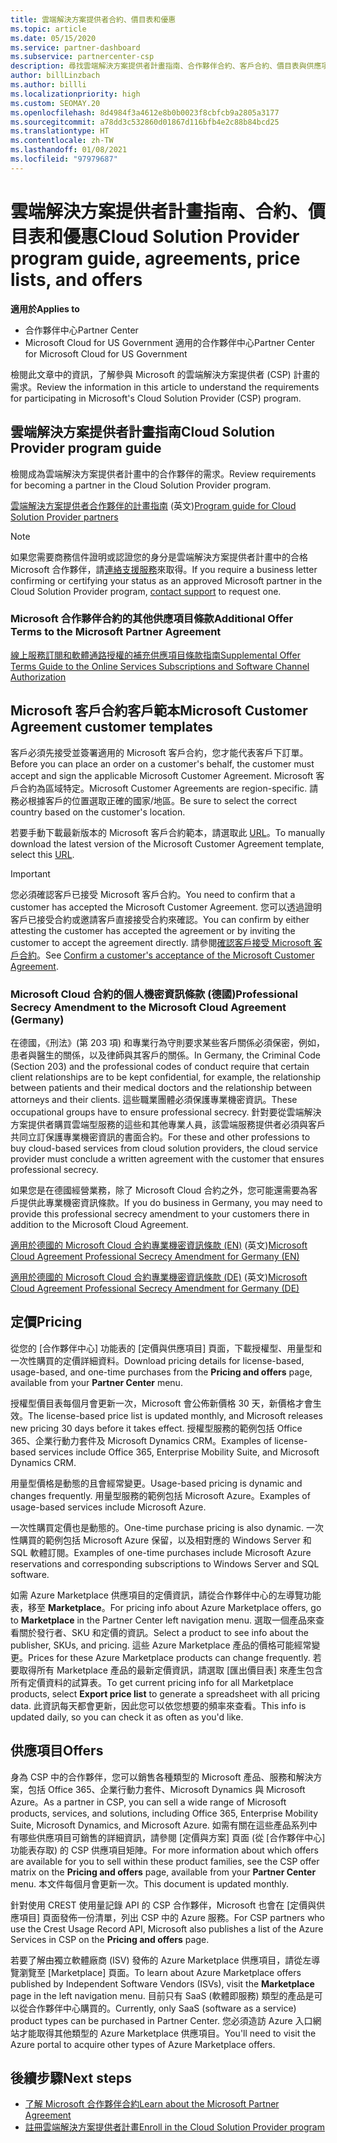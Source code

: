 ```yaml
---
title: 雲端解決方案提供者合約、價目表和優惠
ms.topic: article
ms.date: 05/15/2020
ms.service: partner-dashboard
ms.subservice: partnercenter-csp
description: 尋找雲端解決方案提供者計畫指南、合作夥伴合約、客戶合約、價目表與供應項目的連結。
author: billLinzbach
ms.author: billli
ms.localizationpriority: high
ms.custom: SEOMAY.20
ms.openlocfilehash: 8d4984f3a4612e8b0b0023f8cbfcb9a2805a3177
ms.sourcegitcommit: a78dd3c532860d01867d116bfb4e2c88b84bcd25
ms.translationtype: HT
ms.contentlocale: zh-TW
ms.lasthandoff: 01/08/2021
ms.locfileid: "97979687"
---
```

# <a name="cloud-solution-provider-program-guide-agreements-price-lists-and-offers"></a><span data-ttu-id="be7ed-103">雲端解決方案提供者計畫指南、合約、價目表和優惠</span><span class="sxs-lookup"><span data-stu-id="be7ed-103">Cloud Solution Provider program guide, agreements, price lists, and offers</span></span>

<span data-ttu-id="be7ed-104">**適用於**</span><span class="sxs-lookup"><span data-stu-id="be7ed-104">**Applies to**</span></span>

- <span data-ttu-id="be7ed-105">合作夥伴中心</span><span class="sxs-lookup"><span data-stu-id="be7ed-105">Partner Center</span></span>
- <span data-ttu-id="be7ed-106">Microsoft Cloud for US Government 適用的合作夥伴中心</span><span class="sxs-lookup"><span data-stu-id="be7ed-106">Partner Center for Microsoft Cloud for US Government</span></span>


<span data-ttu-id="be7ed-107">檢閱此文章中的資訊，了解參與 Microsoft 的雲端解決方案提供者 (CSP) 計畫的需求。</span><span class="sxs-lookup"><span data-stu-id="be7ed-107">Review the information in this article to understand the requirements for participating in Microsoft's Cloud Solution Provider (CSP) program.</span></span>

## <a name="cloud-solution-provider-program-guide"></a><span data-ttu-id="be7ed-108">雲端解決方案提供者計畫指南</span><span class="sxs-lookup"><span data-stu-id="be7ed-108">Cloud Solution Provider program guide</span></span>

<span data-ttu-id="be7ed-109">檢閱成為雲端解決方案提供者計畫中的合作夥伴的需求。</span><span class="sxs-lookup"><span data-stu-id="be7ed-109">Review requirements for becoming a partner in the Cloud Solution Provider program.</span></span>

<span data-ttu-id="be7ed-110">[雲端解決方案提供者合作夥伴的計畫指南](https://go.microsoft.com/fwlink/p/?LinkId=617100) \(英文\)</span><span class="sxs-lookup"><span data-stu-id="be7ed-110">[Program guide for Cloud Solution Provider partners](https://go.microsoft.com/fwlink/p/?LinkId=617100)</span></span>

>[!Note]
><span data-ttu-id="be7ed-111">如果您需要商務信件證明或認證您的身分是雲端解決方案提供者計畫中的合格 Microsoft 合作夥伴，請[連絡支援服務](https://partner.microsoft.com/pcv/servicerequests/create)來取得。</span><span class="sxs-lookup"><span data-stu-id="be7ed-111">If you require a business letter confirming or certifying your status as an approved Microsoft partner in the Cloud Solution Provider program, [contact support](https://partner.microsoft.com/pcv/servicerequests/create) to request one.</span></span>

### <a name="additional-offer-terms-to-the-microsoft-partner-agreement"></a><span data-ttu-id="be7ed-112">Microsoft 合作夥伴合約的其他供應項目條款</span><span class="sxs-lookup"><span data-stu-id="be7ed-112">Additional Offer Terms to the Microsoft Partner Agreement</span></span>

[<span data-ttu-id="be7ed-113">線上服務訂閱和軟體通路授權的補充供應項目條款指南</span><span class="sxs-lookup"><span data-stu-id="be7ed-113">Supplemental Offer Terms Guide to the Online Services Subscriptions and Software Channel Authorization</span></span>](https://query.prod.cms.rt.microsoft.com/cms/api/am/binary/RE3NOo7)

## <a name="microsoft-customer-agreement-customer-templates"></a><span data-ttu-id="be7ed-114">Microsoft 客戶合約客戶範本</span><span class="sxs-lookup"><span data-stu-id="be7ed-114">Microsoft Customer Agreement customer templates</span></span>

<span data-ttu-id="be7ed-115">客戶必須先接受並簽署適用的 Microsoft 客戶合約，您才能代表客戶下訂單。</span><span class="sxs-lookup"><span data-stu-id="be7ed-115">Before you can place an order on a customer's behalf, the customer must accept and sign the applicable Microsoft Customer Agreement.</span></span> <span data-ttu-id="be7ed-116">Microsoft 客戶合約為區域特定。</span><span class="sxs-lookup"><span data-stu-id="be7ed-116">Microsoft Customer Agreements are region-specific.</span></span> <span data-ttu-id="be7ed-117">請務必根據客戶的位置選取正確的國家/地區。</span><span class="sxs-lookup"><span data-stu-id="be7ed-117">Be sure to select the correct country based on the customer's location.</span></span>

<span data-ttu-id="be7ed-118">若要手動下載最新版本的 Microsoft 客戶合約範本，請選取此 [URL](https://aka.ms/customeragreement)。</span><span class="sxs-lookup"><span data-stu-id="be7ed-118">To manually download the latest version of the Microsoft Customer Agreement template, select this [URL](https://aka.ms/customeragreement).</span></span>

>[!IMPORTANT]
><span data-ttu-id="be7ed-119">您必須確認客戶已接受 Microsoft 客戶合約。</span><span class="sxs-lookup"><span data-stu-id="be7ed-119">You need to confirm that a customer has accepted the Microsoft Customer Agreement.</span></span> <span data-ttu-id="be7ed-120">您可以透過證明客戶已接受合約或邀請客戶直接接受合約來確認。</span><span class="sxs-lookup"><span data-stu-id="be7ed-120">You can confirm by either attesting the customer has accepted the agreement or by inviting the customer to accept the agreement directly.</span></span> <span data-ttu-id="be7ed-121">請參閱[確認客戶接受 Microsoft 客戶合約](confirm-customer-agreement.md)。</span><span class="sxs-lookup"><span data-stu-id="be7ed-121">See [Confirm a customer's acceptance of the Microsoft Customer Agreement](confirm-customer-agreement.md).</span></span>

### <a name="professional-secrecy-amendment-to-the-microsoft-cloud-agreement-germany"></a><span data-ttu-id="be7ed-122">Microsoft Cloud 合約的個人機密資訊條款 (德國)</span><span class="sxs-lookup"><span data-stu-id="be7ed-122">Professional Secrecy Amendment to the Microsoft Cloud Agreement (Germany)</span></span>

<span data-ttu-id="be7ed-123">在德國，《刑法》(第 203 項) 和專業行為守則要求某些客戶關係必須保密，例如，患者與醫生的關係，以及律師與其客戶的關係。</span><span class="sxs-lookup"><span data-stu-id="be7ed-123">In Germany, the Criminal Code (Section 203) and the professional codes of conduct require that certain client relationships are to be kept confidential, for example, the relationship between patients and their medical doctors and the relationship between attorneys and their clients.</span></span> <span data-ttu-id="be7ed-124">這些職業團體必須保護專業機密資訊。</span><span class="sxs-lookup"><span data-stu-id="be7ed-124">These occupational groups have to ensure professional secrecy.</span></span> <span data-ttu-id="be7ed-125">針對要從雲端解決方案提供者購買雲端型服務的這些和其他專業人員，該雲端服務提供者必須與客戶共同立訂保護專業機密資訊的書面合約。</span><span class="sxs-lookup"><span data-stu-id="be7ed-125">For these and other professions to buy cloud-based services from cloud solution providers, the cloud service provider must conclude a written agreement with the customer that ensures professional secrecy.</span></span>

<span data-ttu-id="be7ed-126">如果您是在德國經營業務，除了 Microsoft Cloud 合約之外，您可能還需要為客戶提供此專業機密資訊條款。</span><span class="sxs-lookup"><span data-stu-id="be7ed-126">If you do business in Germany, you may need to provide this professional secrecy amendment to your customers there in addition to the Microsoft Cloud Agreement.</span></span>

<span data-ttu-id="be7ed-127">[適用於德國的 Microsoft Cloud 合約專業機密資訊條款 (EN)](https://go.microsoft.com/fwlink/?linkid=2030827&clcid=0x409) \(英文\)</span><span class="sxs-lookup"><span data-stu-id="be7ed-127">[Microsoft Cloud Agreement Professional Secrecy Amendment for Germany (EN)](https://go.microsoft.com/fwlink/?linkid=2030827&clcid=0x409)</span></span>

<span data-ttu-id="be7ed-128">[適用於德國的 Microsoft Cloud 合約專業機密資訊條款 (DE)](https://go.microsoft.com/fwlink/?linkid=2030827&clcid=0x407) \(英文\)</span><span class="sxs-lookup"><span data-stu-id="be7ed-128">[Microsoft Cloud Agreement Professional Secrecy Amendment for Germany (DE)](https://go.microsoft.com/fwlink/?linkid=2030827&clcid=0x407)</span></span>

## <a name="pricing"></a><span data-ttu-id="be7ed-129">定價</span><span class="sxs-lookup"><span data-stu-id="be7ed-129">Pricing</span></span>

<span data-ttu-id="be7ed-130">從您的 [合作夥伴中心] 功能表的 [定價與供應項目] 頁面，下載授權型、用量型和一次性購買的定價詳細資料。</span><span class="sxs-lookup"><span data-stu-id="be7ed-130">Download pricing details for license-based, usage-based, and one-time purchases from the **Pricing and offers** page, available from your **Partner Center** menu.</span></span>

<span data-ttu-id="be7ed-131">授權型價目表每個月會更新一次，Microsoft 會公佈新價格 30 天，新價格才會生效。</span><span class="sxs-lookup"><span data-stu-id="be7ed-131">The license-based price list is updated monthly, and Microsoft releases new pricing 30 days before it takes effect.</span></span> <span data-ttu-id="be7ed-132">授權型服務的範例包括 Office 365、企業行動力套件及 Microsoft Dynamics CRM。</span><span class="sxs-lookup"><span data-stu-id="be7ed-132">Examples of license-based services include Office 365, Enterprise Mobility Suite, and Microsoft Dynamics CRM.</span></span> 

<span data-ttu-id="be7ed-133">用量型價格是動態的且會經常變更。</span><span class="sxs-lookup"><span data-stu-id="be7ed-133">Usage-based pricing is dynamic and changes frequently.</span></span> <span data-ttu-id="be7ed-134">用量型服務的範例包括 Microsoft Azure。</span><span class="sxs-lookup"><span data-stu-id="be7ed-134">Examples of usage-based services include Microsoft Azure.</span></span>

<span data-ttu-id="be7ed-135">一次性購買定價也是動態的。</span><span class="sxs-lookup"><span data-stu-id="be7ed-135">One-time purchase pricing is also dynamic.</span></span> <span data-ttu-id="be7ed-136">一次性購買的範例包括 Microsoft Azure 保留，以及相對應的 Windows Server 和 SQL 軟體訂閱。</span><span class="sxs-lookup"><span data-stu-id="be7ed-136">Examples of one-time purchases include Microsoft Azure reservations and corresponding subscriptions to Windows Server and SQL software.</span></span>

<span data-ttu-id="be7ed-137">如需 Azure Marketplace 供應項目的定價資訊，請從合作夥伴中心的左導覽功能表，移至 **Marketplace**。</span><span class="sxs-lookup"><span data-stu-id="be7ed-137">For pricing info about Azure Marketplace offers, go to **Marketplace** in the Partner Center left navigation menu.</span></span> <span data-ttu-id="be7ed-138">選取一個產品來查看關於發行者、SKU 和定價的資訊。</span><span class="sxs-lookup"><span data-stu-id="be7ed-138">Select a product to see info about the publisher, SKUs, and pricing.</span></span> <span data-ttu-id="be7ed-139">這些 Azure Marketplace 產品的價格可能經常變更。</span><span class="sxs-lookup"><span data-stu-id="be7ed-139">Prices for these Azure Marketplace products can change frequently.</span></span> <span data-ttu-id="be7ed-140">若要取得所有 Marketplace 產品的最新定價資訊，請選取 [匯出價目表] 來產生包含所有定價資料的試算表。</span><span class="sxs-lookup"><span data-stu-id="be7ed-140">To get current pricing info for all Marketplace products, select **Export price list** to generate a spreadsheet with all pricing data.</span></span> <span data-ttu-id="be7ed-141">此資訊每天都會更新，因此您可以依您想要的頻率來查看。</span><span class="sxs-lookup"><span data-stu-id="be7ed-141">This info is updated daily, so you can check it as often as you'd like.</span></span>

## <a name="offers"></a><span data-ttu-id="be7ed-142">供應項目</span><span class="sxs-lookup"><span data-stu-id="be7ed-142">Offers</span></span>

<span data-ttu-id="be7ed-143">身為 CSP 中的合作夥伴，您可以銷售各種類型的 Microsoft 產品、服務和解決方案，包括 Office 365、企業行動力套件、Microsoft Dynamics 與 Microsoft Azure。</span><span class="sxs-lookup"><span data-stu-id="be7ed-143">As a partner in CSP, you can sell a wide range of Microsoft products, services, and solutions, including Office 365, Enterprise Mobility Suite, Microsoft Dynamics, and Microsoft Azure.</span></span> <span data-ttu-id="be7ed-144">如需有關在這些產品系列中有哪些供應項目可銷售的詳細資訊，請參閱 [定價與方案] 頁面 (從 [合作夥伴中心] 功能表存取) 的 CSP 供應項目矩陣。</span><span class="sxs-lookup"><span data-stu-id="be7ed-144">For more information about which offers are available for you to sell within these product families, see the CSP offer matrix on the **Pricing and offers** page, available from your **Partner Center** menu.</span></span> <span data-ttu-id="be7ed-145">本文件每個月會更新一次。</span><span class="sxs-lookup"><span data-stu-id="be7ed-145">This document is updated monthly.</span></span>

<span data-ttu-id="be7ed-146">針對使用 CREST 使用量記錄 API 的 CSP 合作夥伴，Microsoft 也會在 [定價與供應項目] 頁面發佈一份清單，列出 CSP 中的 Azure 服務。</span><span class="sxs-lookup"><span data-stu-id="be7ed-146">For CSP partners who use the Crest Usage Record API, Microsoft also publishes a list of the Azure Services in CSP on the **Pricing and offers** page.</span></span>

<span data-ttu-id="be7ed-147">若要了解由獨立軟體廠商 (ISV) 發佈的 Azure Marketplace 供應項目，請從左導覽瀏覽至 [Marketplace] 頁面。</span><span class="sxs-lookup"><span data-stu-id="be7ed-147">To learn about Azure Marketplace offers published by Independent Software Vendors  (ISVs), visit the **Marketplace** page in the left navigation menu.</span></span> <span data-ttu-id="be7ed-148">目前只有 SaaS (軟體即服務) 類型的產品是可以從合作夥伴中心購買的。</span><span class="sxs-lookup"><span data-stu-id="be7ed-148">Currently, only SaaS (software as a service) product types can be purchased in Partner Center.</span></span> <span data-ttu-id="be7ed-149">您必須造訪 Azure 入口網站才能取得其他類型的 Azure Marketplace 供應項目。</span><span class="sxs-lookup"><span data-stu-id="be7ed-149">You'll need to visit the Azure portal to acquire other types of Azure Marketplace offers.</span></span>

## <a name="next-steps"></a><span data-ttu-id="be7ed-150">後續步驟</span><span class="sxs-lookup"><span data-stu-id="be7ed-150">Next steps</span></span>

- [<span data-ttu-id="be7ed-151">了解 Microsoft 合作夥伴合約</span><span class="sxs-lookup"><span data-stu-id="be7ed-151">Learn about the Microsoft Partner Agreement</span></span>](microsoft-partner-agreement.md)
- [<span data-ttu-id="be7ed-152">註冊雲端解決方案提供者計畫</span><span class="sxs-lookup"><span data-stu-id="be7ed-152">Enroll in the Cloud Solution Provider program</span></span>](enrolling-in-the-csp-program.md)
